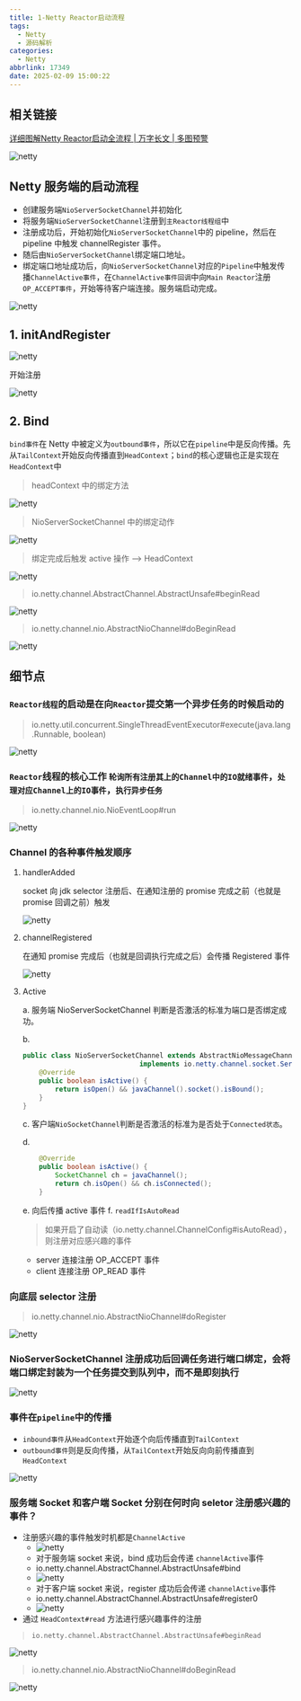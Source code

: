 ```yaml
---
title: 1-Netty Reactor启动流程
tags:
  - Netty
  - 源码解析
categories:
  - Netty
abbrlink: 17349
date: 2025-02-09 15:00:22
---
```




## 相关链接

[详细图解Netty Reactor启动全流程 | 万字长文 | 多图预警](https://zhuanlan.zhihu.com/p/459313682)

![netty](/images/netty_01_01.png)

## Netty 服务端的启动流程

- 创建服务端`NioServerSocketChannel`并初始化
- 将服务端`NioServerSocketChannel`注册到`主Reactor线程组`中
- 注册成功后，开始初始化`NioServerSocketChannel`中的 pipeline，然后在 pipeline 中触发 channelRegister 事件。
- 随后由`NioServerSocketChannel`绑定端口地址。
- 绑定端口地址成功后，向`NioServerSocketChannel`对应的`Pipeline`中触发传播`ChannelActive事件`，在`ChannelActive事件回调`中向`Main Reactor`注册`OP_ACCEPT事件`，开始等待客户端连接。服务端启动完成。

![netty](/images/netty_01_02.png)

## 1. initAndRegister

![netty](/images/netty_01_03.png)

开始注册

![netty](/images/netty_01_04.png)

## 2. Bind

`bind事件`在 Netty 中被定义为`outbound事件`，所以它在`pipeline`中是反向传播。先从`TailContext`开始反向传播直到`HeadContext`；`bind`的核心逻辑也正是实现在`HeadContext`中

> headContext 中的绑定方法

![netty](/images/netty_01_05.png)

> NioServerSocketChannel 中的绑定动作

![netty](/images/netty_01_06.png)

> 绑定完成后触发 active 操作 --> HeadContext

![netty](/images/netty_01_07.png)

> io.netty.channel.AbstractChannel.AbstractUnsafe#beginRead

![netty](/images/netty_01_08.png)

> io.netty.channel.nio.AbstractNioChannel#doBeginRead

![netty](/images/netty_01_09.png)

## 细节点

### `Reactor线程`的启动是在向`Reactor`提交第一个异步任务的时候启动的 

> io.netty.util.concurrent.SingleThreadEventExecutor#execute(java.lang.Runnable, boolean)

![netty](/images/netty_01_10.png)

### `Reactor`线程的核心工作 `轮询所有注册其上的Channel中的IO就绪事件`，`处理对应Channel上的IO事件`，`执行异步任务`

> io.netty.channel.nio.NioEventLoop#run

![netty](/images/netty_01_11.png)

### Channel 的各种事件触发顺序

1. handlerAdded


    socket 向 jdk selector 注册后、在通知注册的 promise 完成之前（也就是 promise 回调之前）触发
    
    ![netty](/images/netty_01_12.png)

2. channelRegistered

    在通知 promise 完成后（也就是回调执行完成之后）会传播 Registered 事件

    ![netty](/images/netty_01_13.png)

3. Active 

   a. 服务端 NioServerSocketChannel 判断是否激活的标准为端口是否绑定成功。

   b. 
      ```Java
      public class NioServerSocketChannel extends AbstractNioMessageChannel
                                   implements io.netty.channel.socket.ServerSocketChannel {
          @Override
          public boolean isActive() {
              return isOpen() && javaChannel().socket().isBound();
          }
      }
      ```

   c. 客户端`NioSocketChannel`判断是否激活的标准为是否处于`Connected状态`。

   d. 
      ```Java
          @Override
          public boolean isActive() {
              SocketChannel ch = javaChannel();
              return ch.isOpen() && ch.isConnected();
          }
      ```

    e. 向后传播 active 事件
    f. `readIfIsAutoRead`
    > 如果开启了自动读（io.netty.channel.ChannelConfig#isAutoRead），则注册对应感兴趣的事件
    - server 连接注册 OP_ACCEPT 事件
    - client 连接注册 OP_READ 事件

### 向底层 selector 注册

> io.netty.channel.nio.AbstractNioChannel#doRegister

![netty](/images/netty_01_14.png)

### NioServerSocketChannel 注册成功后回调任务进行端口绑定，会将端口绑定封装为一个任务提交到队列中，而不是即刻执行

![netty](/images/netty_01_15.png)

### 事件在`pipeline`中的传播

- `inbound事件`从`HeadContext`开始逐个向后传播直到`TailContext`
- `outbound事件`则是反向传播，从`TailContext`开始反向向前传播直到`HeadContext`

![netty](/images/netty_01_16.png)

### 服务端 Socket 和客户端 Socket 分别在何时向 seletor 注册感兴趣的事件？

- 注册感兴趣的事件触发时机都是`ChannelActive`
  - ![netty](/images/netty_01_17.png)
  - 对于服务端 socket 来说，bind 成功后会传递 `channelActive`事件
  - io.netty.channel.AbstractChannel.AbstractUnsafe#bind
  - ![netty](/images/netty_01_18.png)
  - 对于客户端 socket 来说，register 成功后会传递 `channelActive`事件
  - io.netty.channel.AbstractChannel.AbstractUnsafe#register0
  - ![netty](/images/netty_01_19.png)
- 通过 `HeadContext#read` 方法进行感兴趣事件的注册

> ```
> io.netty.channel.AbstractChannel.AbstractUnsafe#beginRead
> ```

![netty](/images/netty_01_20.png)

> io.netty.channel.nio.AbstractNioChannel#doBeginRead

![netty](/images/netty_01_21.png)
